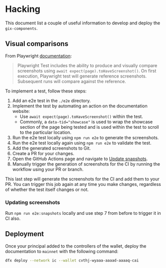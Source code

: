 # Hacking

This document list a couple of useful information to develop and deploy the `gix-components`.

## Visual comparisons

From Playwright [documentation](https://playwright.dev/docs/test-snapshots):

> Playwright Test includes the ability to produce and visually compare screenshots using `await expect(page).toHaveScreenshot()`. On first execution, Playwright test will generate reference screenshots. Subsequent runs will compare against the reference.

To implement a test, follow these steps:

1. Add an e2e test in the `./e2e` directory.
2. Implement the test by automating an action on the documentation website:
   - Use `await expect(page).toHaveScreenshot()` within the test.
   - Commonly, a `data-tid="showcase"` is used to wrap the showcase section of the page being tested and is used within the test to scroll to the particular location.
3. Run the e2e test locally using `npm run e2e` to generate the screenshots.
4. Run the e2e test locally again using `npm run e2e` to validate the test.
5. Add the generated screenshots to Git.
6. Create a PR for your changes.
7. Open the GitHub Actions page and navigate to [Update snapshots](https://github.com/dfinity/gix-components/actions/workflows/snapshots.yml).
8. Manually trigger the generation of screenshots for the CI by running the workflow using your PR or branch.

This last step will generate the screenshots for the CI and add them to your PR. You can trigger this job again at any time you make changes, regardless of whether the test itself changes or not.

### Updating screenshots

Run `npm run e2e:snapshots` locally and use step 7 from before to trigger it in CI also.

## Deployment

Once your principal added to the controllers of the wallet, deploy the documentation to `mainnet` with the following command:

```bash
dfx deploy --network ic --wallet cvthj-wyaaa-aaaad-aaaaq-cai
```
